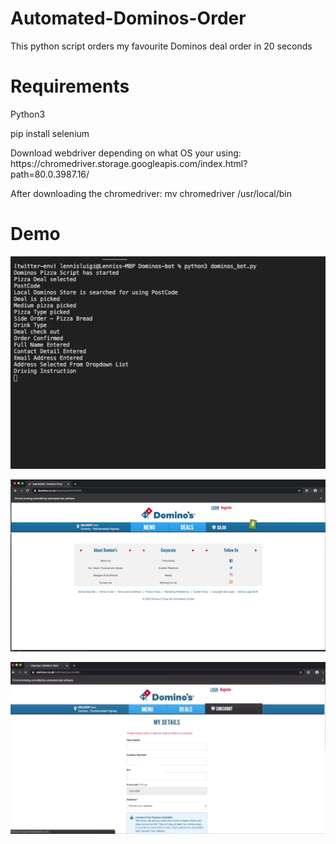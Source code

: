 # Automated-Dominos-Order
This python script orders my favourite Dominos deal order in 20 seconds 

# Requirements
<p>Python3</p>
<p>pip install selenium</p>
<p>Download webdriver depending on what OS your using: https://chromedriver.storage.googleapis.com/index.html?path=80.0.3987.16/ </p>
<p>After downloading the chromedriver: mv chromedriver /usr/local/bin

# Demo

<p></p>

![](first.GIF)

![](second.GIF)

![](three.GIF)
